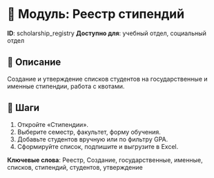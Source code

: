 # 📘 Модуль: Реестр стипендий
**ID**: scholarship_registry
**Доступно для**: учебный отдел, социальный отдел

## 📝 Описание
Создание и утверждение списков студентов на государственные и именные стипендии, работа с квотами.

## 🩜 Шаги
1. Откройте «Стипендии».
2. Выберите семестр, факультет, форму обучения.
3. Добавьте студентов вручную или по фильтру GPA.
4. Сформируйте список, подпишите и выгрузите в Excel.

**Ключевые слова**: Реестр, Создание, государственные, именные, списков, стипендий, студентов, утверждение

